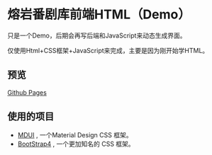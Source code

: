 # 熔岩番剧库前端HTML（Demo）
只是一个Demo，后期会再写后端和JavaScript来动态生成界面。

仅使用Html+CSS框架+JavaScript来完成，主要是因为刚开始学HTML。

## 预览
[Github Pages](https://magmablock.github.io/Lava-Bangumi-Html/)


## 使用的项目
 
- [MDUI](https://github.com/zdhxiong/mdui) , 一个Material Design CSS 框架。
- [BootStrap4](https://getbootstrap.com/) , 一个更加知名的 CSS 框架。